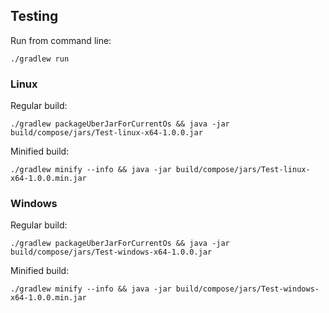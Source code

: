 ## Testing

Run from command line:

    ./gradlew run

### Linux

Regular build:

    ./gradlew packageUberJarForCurrentOs && java -jar build/compose/jars/Test-linux-x64-1.0.0.jar

Minified build:

    ./gradlew minify --info && java -jar build/compose/jars/Test-linux-x64-1.0.0.min.jar

### Windows

Regular build:

    ./gradlew packageUberJarForCurrentOs && java -jar build/compose/jars/Test-windows-x64-1.0.0.jar

Minified build:

    ./gradlew minify --info && java -jar build/compose/jars/Test-windows-x64-1.0.0.min.jar
